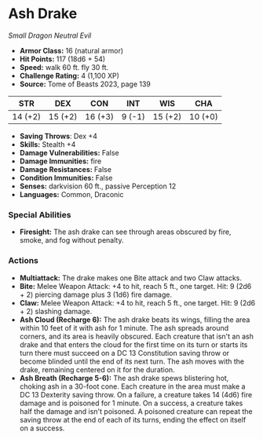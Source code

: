 # Ash Drake

*Small* *Dragon* *Neutral Evil*

- **Armor Class:** 16 (natural armor)
- **Hit Points:** 117 (18d6 + 54)
- **Speed:** walk 60 ft. fly 30 ft.
- **Challenge Rating:** 4 (1,100 XP)
- **Source:** Tome of Beasts 2023, page 139

| STR | DEX | CON | INT | WIS | CHA |
| --- | --- | --- | --- | --- | --- |
| 14 (+2) | 15 (+2) | 16 (+3) | 9 (-1) | 15 (+2) | 10 (+0) |

- **Saving Throws**: Dex +4
- **Skills:** Stealth +4
- **Damage Vulnerabilities:** False
- **Damage Immunities:** fire
- **Damage Resistances:** False
- **Condition Immunities:** False
- **Senses:** darkvision 60 ft., passive Perception 12
- **Languages:** Common, Draconic

### Special Abilities

- **Firesight:** The ash drake can see through areas obscured by fire, smoke, and fog without penalty.

### Actions

- **Multiattack:** The drake makes one Bite attack and two Claw attacks.
- **Bite:** Melee Weapon Attack: +4 to hit, reach 5 ft., one target. Hit: 9 (2d6 + 2) piercing damage plus 3 (1d6) fire damage.
- **Claw:** Melee Weapon Attack: +4 to hit, reach 5 ft., one target. Hit: 9 (2d6 + 2) slashing damage.
- **Ash Cloud (Recharge 6):** The ash drake beats its wings, filling the area within 10 feet of it with ash for 1 minute. The ash spreads around corners, and its area is heavily obscured. Each creature that isn't an ash drake and that enters the cloud for the first time on its turn or starts its turn there must succeed on a DC 13 Constitution saving throw or become blinded until the end of its next turn. The ash moves with the drake, remaining centered on it for the duration.
- **Ash Breath (Recharge 5-6):** The ash drake spews blistering hot, choking ash in a 30-foot cone. Each creature in the area must make a DC 13 Dexterity saving throw. On a failure, a creature takes 14 (4d6) fire damage and is poisoned for 1 minute. On a success, a creature takes half the damage and isn't poisoned. A poisoned creature can repeat the saving throw at the end of each of its turns, ending the effect on itself on a success.
